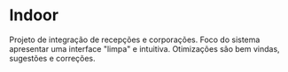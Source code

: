 # Indoor
Projeto de integração de recepções e corporações. Foco do sistema apresentar uma interface "limpa" e intuitiva.
Otimizações são bem vindas, sugestões e correções.
